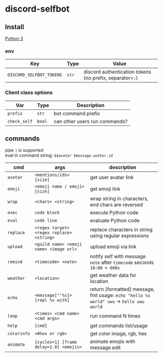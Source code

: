 # discord-selfbot

## Install

[Python 3](https://www.python.org/)

### env

|      Key                 | Type  |                Value                                     |
|--------------------------|-------|----------------------------------------------------------|
| `DISCORD_SELFBOT_TOKENS` | `str` | discord authentication tokens (no prefix, separator=`;`) |

### Client class options

|     Var       |  Type  |          Description           |
|---------------|--------|--------------------------------|
| `prefix`      | `str`  | bot command prefix             |
| `check_self`  | `bool` | can other users run commands?  |

## commands

pipe `|` is supported  
eval in command string: `$$avatar $message.author.id`  

|   cmd          |                  args                     |                                          description                                    |
|----------------|-------------------------------------------|-----------------------------------------------------------------------------------------|
| `avatar`       | `<mentions/ids> [size]`                   | get user avatar link                                                                    |
| `emoji`        | `<emoji name / emoji> [size]`             | get emoji link                                                                          |
| `wrap`         | `<chars> <string>`                        | wrap string in characters, end chars are reversed                                       |
| `exec`         | `code block`                              | execute  Python code                                                                    |
| `eval`         | `code line`                               | evaluate Python code                                                                    |
| `replace`      | `<regex target> <regex replace> <string>` | replace characters in string using regular expressions                                  |
| `upload`       | `<guild name> <emoji name> <image url>`   | upload emoji via link                                                                   |
| `remind`       | `<timecode> <note>`                       | notify self with message `note` after `timecode` seconds `10:00 = 600s`                 |
| `weather`      | `<location>`                              | get weather data for location                                                           |
| `echo`         | `<message["'%s]> [repl %s with]`          | return [formatted] message, fmt usage: `echo "hello %s world" uwu` -> `hello uwu world` |
| `loop`         | `<times> <cmd name> <cmd args>`           | run command N times                                                                     |
| `help`         | `[cmd]`                                   | get commands list/usage                                                                 |
| `colorinfo`    | `<#hex or rgb>`                           | get color image, rgb, hex                                                               |
| `animate`      | `[cycles=1] [frame delay=1.0] <emojis>`   | animate emojis with message edit                                                        |